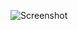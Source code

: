 ![Screenshot](https://user-images.githubusercontent.com/16438795/218282761-747129de-af78-444b-a24e-6168d59e7104.png)
